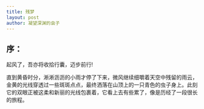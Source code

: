 ```yaml
---
title: 残梦
layout: post
author: 凝望深渊的虫子
---
```

## 序：
起风了，吾亦将收拾行囊，迈步前行!
<!--more-->


直到黄昏时分，淅淅沥沥的小雨才停了下来，微风继续细嚼着天空中残留的雨云，金黄的光线穿透过一些斑斑点点，最终洒落在山顶上的一只青色的虫子身上。此刻它的双眼正被这柔和新丽的光线包裹着，它看上去有些累了，像是历经了一段很长的旅程。






